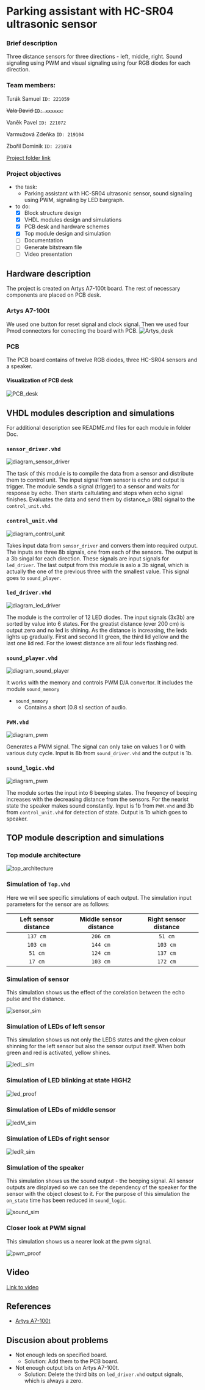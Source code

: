 # Parking assistant with HC-SR04 ultrasonic sensor
### Brief description
Three distance sensors for three directions - left, middle, right. Sound signaling using 
PWM and visual signaling using four RGB diodes for each direction.

### Team members:

Turák Samuel   `ID: 221059`

~~Vala David  `ID: xxxxxx`.~~

Vaněk Pavel  `ID: 221072`

Varmužová Zdeňka `ID: 219104`

Zbořil Dominik `ID: 221074`

[Project folder link](https://github.com/Bobik77/Digital_electronic_project)

### Project objectives
* the task:
    * Parking assistant with HC-SR04 ultrasonic sensor, sound signaling using PWM, 
    signaling by LED bargraph.
* to do:
    * [x] Block structure design
    * [x] VHDL modules design and simulations
    * [x] PCB desk and hardware schemes
    * [x] Top module design and simulation
    * [ ] Documentation
    * [ ] Generate bitstream file
    * [ ] Video presentation

## Hardware description
The project is created on Artys A7-100t board. The rest of necessary components are
placed on PCB desk.

### Artys A7-100t
We used one button for reset signal and clock signal. Then we used four Pmod connectors 
for conecting the board with PCB.
![Artys_desk](Doc/img/main_board_visualisation.png) 

### PCB
The PCB board contains of twelve RGB diodes, three HC-SR04 sensors and a speaker.
#### Visualization of PCB desk
![PCB_desk](Doc/img/board_visualisation.png) 

## VHDL modules description and simulations
For additional description see README.md files for each module in folder Doc.
### `sensor_driver.vhd`
![diagram_sensor_driver](Doc/img/diagram_sensor_driver2.png)

The task of this module is to compile the data from a sensor and distribute them
to control unit. The input signal from sensor is echo and output is trigger. The module
sends a signal (trigger) to a sensor and waits for response by echo. Then starts caltulating
and stops when echo signal finishes. Evaluates the data and send them by distance_o 
(8b) signal to the `control_unit.vhd`. 

### `control_unit.vhd`
![diagram_control_unit](Doc/img/diagram_control_unit2.png)

Takes input data from `sensor_driver` and convers them into required output. 
The inputs are three 8b signals, one from each of the sensors. The output is 
a 3b singal for each direction. These signals are input signals for `led_driver`. 
The last output from this module is aslo a 3b signal, which is actually the one of
the previous three with the smallest value. This signal goes to `sound_player`.

### `led_driver.vhd`
![diagram_led_driver](Doc/img/diagram_led_driver2.png)

The module is the controller of 12 LED diodes. The input signals (3x3b) are sorted 
by value into 6 states. For the greatist distance (over 200 cm) is output zero and 
no led is shining. As the distance is increasing, the leds lights up gradually. 
First and second lit green, the third lid yellow and the last one lid red. For the 
lowest distance are all four leds flashing red.


### `sound_player.vhd`
![diagram_sound_player](Doc/img/diagram_sound_player2.png)

It works with the memory and controls PWM D/A convertor. It includes the module `sound_memory`

* `sound_memory`
    * Contains a short (0.8 s) section of audio.
    
### `PWM.vhd`
![diagram_pwm](Doc/img/diagram_pwm2.png)

Generates a PWM signal. The signal can only take on values 1 or 0 with various duty cycle.
Input is 8b from `sound_driver.vhd` and the output is 1b.
    
### `sound_logic.vhd`
![diagram_pwm](Doc/img/diagram_sound_logic2.png)

The module sortes the input into 6 beeping states. The freqency of beeping increases 
with the decreasing distance from the sensors. For the nearist state the speaker makes
sound constantly. Input is 1b from `PWM.vhd` and 3b from `control_unit.vhd` for 
detection of state. Output is 1b which goes to speaker.
    
## TOP module description and simulations
### Top module architecture
![top_architecture](Doc/Top/img/top_module_architecture.png)

### Simulation of `Top.vhd`

Here we will see specific simulations of each output. The simulation input parameters for the sensor are as follows:


   | **Left sensor distance** | **Middle sensor distance** | **Right sensor distance** |
   | :-: | :-: | :-: |
   | `137 cm` | `206 cm` | `51 cm` |
   | `103 cm` | `144 cm` | `103 cm` |
   | `51 cm` | `124 cm` | `137 cm` |
   | `17 cm` | `103 cm` | `172 cm` |


### Simulation of sensor
This simulation shows us the effect of the corelation between the echo pulse and the distance.

![sensor_sim](Doc/Top/img/sensor_sim.PNG)

### Simulation of LEDs of left sensor
This simulation shows us not only the LEDS states and the given colour shinning for the left sensor but also the sensor output itself. When both green and red is activated, yellow shines.

![ledL_sim](Doc/Top/img/ledL_sim.PNG)

### Simulation of LED blinking at state HIGH2
![led_proof](Doc/Top/img/led_proof.PNG)

### Simulation of LEDs of middle sensor
![ledM_sim](Doc/Top/img/ledM_sim.PNG)

### Simulation of LEDs of right sensor
![ledR_sim](Doc/Top/img/ledR_sim.PNG)

### Simulation of the speaker
This simulation shows us the sound output - the beeping signal. All sensor outputs are displayed so we can see the dependency of the speaker for the sensor with the object closest to it. For the purpose of this simulation the `on_state` time has been reduced in `sound_logic`.

![sound_sim](Doc/Top/img/sound_sim.PNG)

### Closer look at PWM signal
This simulation shows us a nearer look at the pwm signal.

![pwm_proof](Doc/Top/img/pwm_proof.PNG)

## Video
[Link to video](https://...)

## References
*  [Artys A7-100t](https://store.digilentinc.com/arty-a7-artix-7-fpga-development-board/)

## Discusion about problems 
* Not enough leds on specified board.
    * Solution: Add them to the PCB board.
* Not enough output bits on Artys A7-100t.
    * Solution: Delete the third bits on `led_driver.vhd` output signals, 
    which is always a zero.
